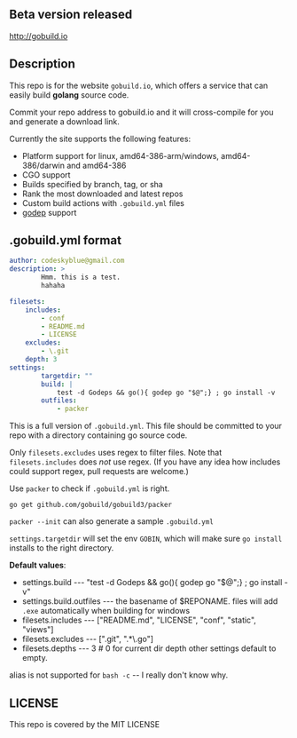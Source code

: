 ## Beta version released

<http://gobuild.io>

## Description
This repo is for the website `gobuild.io`, which offers a service that can easily build **golang** source code.

Commit your repo address to gobuild.io and it will cross-compile for you and generate a download link.

Currently the site supports the following features:

* Platform support for linux, amd64-386-arm/windows, amd64-386/darwin and amd64-386
* CGO support
* Builds specified by branch, tag, or sha
* Rank the most downloaded and latest repos
* Custom build actions with `.gobuild.yml` files
* [godep](https://github.com/tools/godep) support

## .gobuild.yml format

```yaml
author: codeskyblue@gmail.com
description: >
        Hmm. this is a test.
        hahaha

filesets:
    includes:
        - conf
        - README.md
        - LICENSE
    excludes:
        - \.git
	depth: 3
settings:
        targetdir: ""
        build: |
			test -d Godeps && go(){ godep go "$@";} ; go install -v
        outfiles:
            - packer
```
This is a full version of `.gobuild.yml`. This file should be committed to your repo with a directory containing go source code.

Only `filesets.excludes` uses regex to filter files. Note that `filesets.includes` does *not* use regex.
(If you have any idea how includes could support regex, pull requests are welcome.)

Use `packer` to check if `.gobuild.yml` is right.

	go get github.com/gobuild/gobuild3/packer

`packer --init` can also generate a sample `.gobuild.yml`

`settings.targetdir` will set the env `GOBIN`, which will make sure `go install` installs to the right directory.

**Default values**:

* settings.build --- "test -d Godeps && go(){ godep go "$@";} ; go install -v"
* settings.build.outfiles --- the basename of $REPONAME. files will add `.exe` automatically when building for windows
* filesets.includes --- ["README.md", "LICENSE", "conf", "static", "views"]
* filesets.excludes --- ["\.git", ".*\\.go"]
* filesets.depths --- 3  # 0 for current dir depth
other settings default to empty.

alias is not supported for `bash -c` -- I really don't know why.

## LICENSE
This repo is covered by the MIT LICENSE
